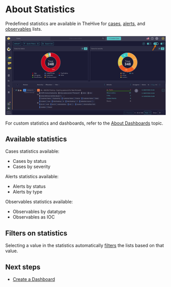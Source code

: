 # About Statistics

Predefined statistics are available in TheHive for [cases](../analyst-corner/cases/about-cases.md), [alerts](../analyst-corner/alerts/about-alerts.md), and [observables](../analyst-corner/cases/cases-description/observables.md) lists.

![Statistics](../../images/user-guides/analyst-corner/statistics.png)

For custom statistics and dashboards, refer to the [About Dashboards](../analyst-corner/dashboard/about-dashboards.md) topic.

## Available statistics

Cases statistics available:

* Cases by status
* Cases by severity

Alerts statistics available:

* Alerts by status
* Alerts by type

Observables statistics available:

* Observables by datatype
* Observables as IOC

## Filters on statistics

Selecting a value in the statistics automatically [filters](about-filtering-and-sorting.md) the lists based on that value.

<h2>Next steps</h2>

* [Create a Dashboard](../analyst-corner/dashboard/create-a-dashboard.md)